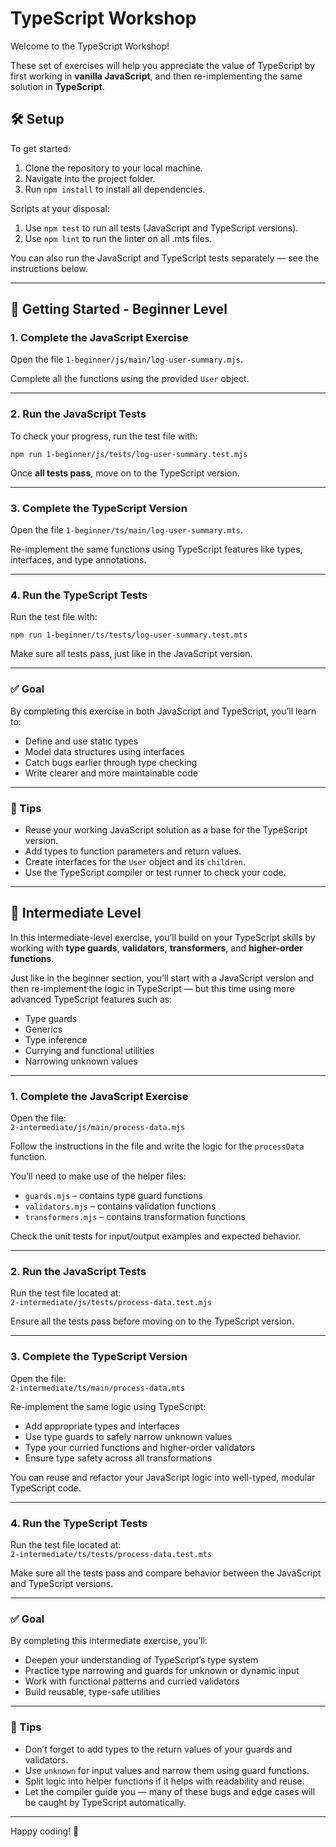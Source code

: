 # TypeScript Workshop

Welcome to the TypeScript Workshop!

These set of exercises will help you appreciate the value of TypeScript by first working in **vanilla JavaScript**, and then re-implementing the same solution in **TypeScript**.

## 🛠 Setup

To get started:

1. Clone the repository to your local machine.
2. Navigate into the project folder.
3. Run `npm install` to install all dependencies.

Scripts at your disposal:

1. Use `npm test` to run all tests (JavaScript and TypeScript versions).
2. Use `npm lint` to run the linter on all .mts files.

You can also run the JavaScript and TypeScript tests separately — see the instructions below.

---

## 🚀 Getting Started - Beginner Level

### 1. Complete the JavaScript Exercise

Open the file `1-beginner/js/main/log-user-summary.mjs`.

Complete all the functions using the provided `User` object.

---

### 2. Run the JavaScript Tests

To check your progress, run the test file with:

`npm run 1-beginner/js/tests/log-user-summary.test.mjs`

Once **all tests pass**, move on to the TypeScript version.

---

### 3. Complete the TypeScript Version

Open the file `1-beginner/ts/main/log-user-summary.mts`.

Re-implement the same functions using TypeScript features like types, interfaces, and type annotations.

---

### 4. Run the TypeScript Tests

Run the test file with:

`npm run 1-beginner/ts/tests/log-user-summary.test.mts`

Make sure all tests pass, just like in the JavaScript version.

---

### ✅ Goal

By completing this exercise in both JavaScript and TypeScript, you’ll learn to:

- Define and use static types
- Model data structures using interfaces
- Catch bugs earlier through type checking
- Write clearer and more maintainable code

---

### 🧠 Tips

- Reuse your working JavaScript solution as a base for the TypeScript version.
- Add types to function parameters and return values.
- Create interfaces for the `User` object and its `children`.
- Use the TypeScript compiler or test runner to check your code.

---

## 🧩 Intermediate Level

In this intermediate-level exercise, you’ll build on your TypeScript skills by working with **type guards**, **validators**, **transformers**, and **higher-order functions**.

Just like in the beginner section, you’ll start with a JavaScript version and then re-implement the logic in TypeScript — but this time using more advanced TypeScript features such as:

- Type guards
- Generics
- Type inference
- Currying and functional utilities
- Narrowing unknown values

---

### 1. Complete the JavaScript Exercise

Open the file:  
`2-intermediate/js/main/process-data.mjs`

Follow the instructions in the file and write the logic for the `processData` function.

You’ll need to make use of the helper files:

- `guards.mjs` – contains type guard functions
- `validators.mjs` – contains validation functions
- `transformers.mjs` – contains transformation functions

Check the unit tests for input/output examples and expected behavior.

---

### 2. Run the JavaScript Tests

Run the test file located at:  
`2-intermediate/js/tests/process-data.test.mjs`

Ensure all the tests pass before moving on to the TypeScript version.

---

### 3. Complete the TypeScript Version

Open the file:  
`2-intermediate/ts/main/process-data.mts`

Re-implement the same logic using TypeScript:

- Add appropriate types and interfaces
- Use type guards to safely narrow unknown values
- Type your curried functions and higher-order validators
- Ensure type safety across all transformations

You can reuse and refactor your JavaScript logic into well-typed, modular TypeScript code.

---

### 4. Run the TypeScript Tests

Run the test file located at:  
`2-intermediate/ts/tests/process-data.test.mts`

Make sure all the tests pass and compare behavior between the JavaScript and TypeScript versions.

---

### ✅ Goal

By completing this intermediate exercise, you’ll:

- Deepen your understanding of TypeScript’s type system
- Practice type narrowing and guards for unknown or dynamic input
- Work with functional patterns and curried validators
- Build reusable, type-safe utilities

---

### 🧠 Tips

- Don’t forget to add types to the return values of your guards and validators.
- Use `unknown` for input values and narrow them using guard functions.
- Split logic into helper functions if it helps with readability and reuse.
- Let the compiler guide you — many of these bugs and edge cases will be caught by TypeScript automatically.

---

Happy coding! 🎉
